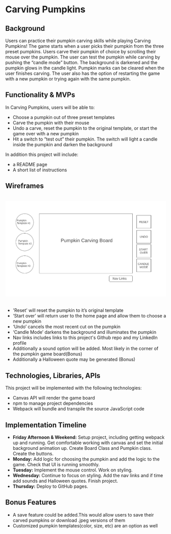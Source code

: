 # Carving Pumpkins
<h2>Background</h2>
<p> Users can practice their pumpkin carving skills
while playing Carving Pumpkins! The game starts when a user picks their pumpkin from the three preset pumpkins. Users carve their pumpkin of choice by scrolling their mouse over the pumpkin.  The user can test the pumpkin while carving by pushing the “candle mode” button.  The background is darkened and the pumpkin glows in the candle light. Pumpkin marks can be cleared when the user finishes carving. The user also has the option of restarting the game with a new pumpkin or trying again with the same pumpkin.</p>
<h2>Functionality & MVPs</h2>

<p>In Carving Pumpkins, users will be able to:
</p>
<ul>
  <li>Choose a pumpkin out of three preset templates</li>
  <li>Carve the pumpkin with their mouse</li>
  <li>Undo a carve, reset the pumpkin to the original template, or start the game over with a new pumpkin</li>
  <li>Hit a switch to “test out” their pumpkin. The switch will light a candle inside the pumpkin and darken the background 
</ul>
 <p>In addition this project will include:</p>
 <ul>
  <li>a README page </li>
  <li>A short list of instructions</li>
</ul>

<h2>Wireframes</h2>
<br>
<img src="pumpkin_graph.jpeg">
<br>
<br>
<ul>

  <li>'Reset’ will reset the pumpkin to it’s original template</li>
  <li>‘Start over’ will return user to the home page and allow them to choose a new pumpkin</li>
  <li>‘Undo’ cancels the most recent cut on the pumpkin</li>
  <li>‘Candle Mode’ darkens the background and illuminates the pumpkin</li>
  <li>Nav links includes links to this project's Github repo and my LinkedIn profile</li>
  <li>Additionally a sound option will be added. Most likely in the corner of the pumpkin game board(Bonus)</li>
  <li>Additionally a Halloween quote may be generated (Bonus)</li>
</ul>
<h2>Technologies, Libraries, APIs</h2>
  <p>This project will be implemented with the following technologies:</p>
<ul>
  <li>Canvas API will render the game board</li>
  <li>npm to manage project dependencies</li>
  <li>Webpack will bundle and transpile the source JavaScript code</li>
</ul>
<h2>Implementation Timeline</h2>

<ul>
  <li><b>Friday Afternoon & Weekend:</b> Setup project, including getting webpack up and running. Get comfortable working with canvas and set the initial background animation up. Create Board Class and Pumpkin class.  Create the buttons.</li>
  <li><b>Monday:</b> Add logic for choosing the pumpkin and add the logic to the game. Check that UI is running smoothly.</li>
  <li><b>Tuesday:</b> Implement the mouse control. Work on styling.</li>
  <li><b>Wednesday:</b> Continue to focus on styling. Add the nav links and if time add sounds and Halloween quotes. Finish project.</li>
  <li><b>Thursday:</b> Deploy to GitHub pages.</li>
</ul>
<h2>Bonus Features</h2>
<ul>
<li>A save feature could be added.This would allow users to save their carved pumpkins or download .jpeg versions of them</li> 
<li>Customized pumpkin templates(color, size, etc) are an option as well
</li> 
</ul>
